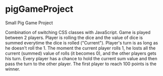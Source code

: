 # pigGameProject
Small Pig Game Project

Combination of switching CSS classes with JavaScript. 
Game is played between 2 players. Player is rolling the dice and the value of dice is summed everytime the dice is rolled ("Current").
Player's turn is as long as he doesn't roll the 1.
The moment the current player rolls 1, he losts all the current (summed) value of rolls (it becomes 0), and the other players gets his turn.
Every player has a chance to hold the current sum value and then pass the turn to the other player.
The first player to reach 100 points is the winner.
